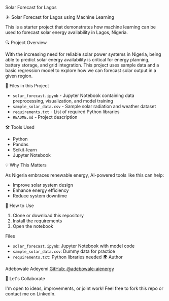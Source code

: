 Solar Forecast for Lagos

☀️ Solar Forecast for Lagos using Machine Learning

This is a starter project that demonstrates how machine learning can be used to forecast solar energy availability in Lagos, Nigeria.

🔍 Project Overview

With the increasing need for reliable solar power systems in Nigeria, being able to predict solar energy availability is critical for energy planning, battery storage, and grid integration. This project uses sample data and a basic regression model to explore how we can forecast solar output in a given region.

📁 Files in this Project

- `solar_forecast.ipynb` - Jupyter Notebook containing data preprocessing, visualization, and model training
- `sample_solar_data.csv` - Sample solar radiation and weather dataset
- `requirements.txt` - List of required Python libraries
- `README.md` - Project description

 🛠️ Tools Used
- Python
- Pandas
- Scikit-learn
- Jupyter Notebook

💡 Why This Matters

As Nigeria embraces renewable energy, AI-powered tools like this can help:
- Improve solar system design
- Enhance energy efficiency
- Reduce system downtime

🔧 How to Use

1. Clone or download this repository
2. Install the requirements
3. Open the notebook

Files
- `solar_forecast.ipynb`: Jupyter Notebook with model code
- `sample_solar_data.csv`: Dummy data for practice
- `requirements.txt`: Python libraries needed
🌍 Author

Adebowale Adeyemi
[GitHub: @adebowale-aienergy](https://github.com/adebowale-aienergy)

💬 Let's Collaborate

I'm open to ideas, improvements, or joint work! Feel free to fork this repo or contact me on LinkedIn.

